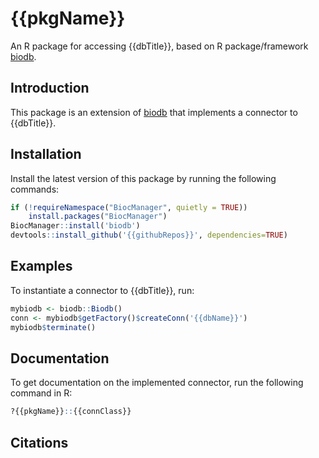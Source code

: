 # {{pkgName}}

An R package for accessing {{dbTitle}}, based on R package/framework [biodb](https://github.com/pkrog/biodb/).

## Introduction

This package is an extension of [biodb](https://github.com/pkrog/biodb/) that implements a connector to {{dbTitle}}.

## Installation

Install the latest version of this package by running the following commands:
```r
if (!requireNamespace("BiocManager", quietly = TRUE))
    install.packages("BiocManager")
BiocManager::install('biodb')
devtools::install_github('{{githubRepos}}', dependencies=TRUE)
```

## Examples

To instantiate a connector to {{dbTitle}}, run:
```r
mybiodb <- biodb::Biodb()
conn <- mybiodb$getFactory()$createConn('{{dbName}}')
mybiodb$terminate()
```

## Documentation

To get documentation on the implemented connector, run the following command in R:
```r
?{{pkgName}}::{{connClass}}
```

## Citations

<!-- TODO -->
